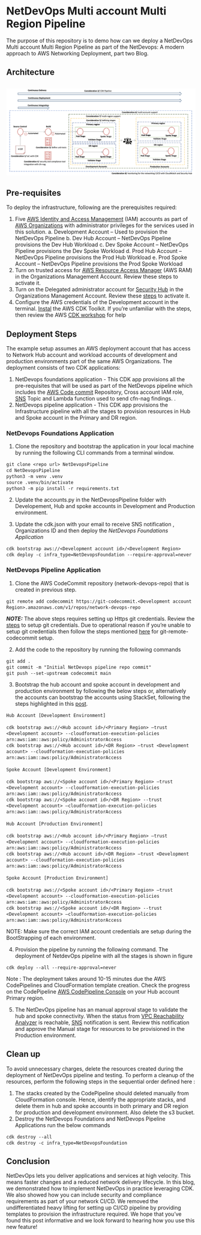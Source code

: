 # NetDevOps Multi account Multi Region Pipeline

The purpose of this repository is to demo how can we deploy a NetDevOps Multi account Multi Region Pipeline as part of the NetDevops: A modern approach to AWS Networking Deployment, part two Blog.

## Architecture

## ![](./images/NetDevops_Arch.png)

## Pre-requisites

To deploy the infrastructure, following are the prerequisites required:

1. Five [AWS Identity and Access Management](https://aws.amazon.com/iam/) (IAM) accounts as part of [AWS Organizations](https://aws.amazon.com/organizations/) with administrator privileges for the services used in this solution.
    a. Development Account – Used to provision the NetDevOps Pipeline
    b. Dev Hub Account – NetDevOps Pipeline provisions the Dev Hub Workload
    c. Dev Spoke Account – NetDevOps Pipeline provisions the Dev Spoke Workload
    d. Prod Hub Account – NetDevOps Pipeline provisions the Prod Hub Workload
    e. Prod Spoke Account – NetDevOps Pipeline provisions the Prod Spoke Workload
2. Turn on trusted access for [AWS Resource Access Manager](https://aws.amazon.com/ram/) (AWS RAM) in the Organizations Management Account. Review these steps to activate it.
3. Turn on the Delegated administrator account for [Security Hub](https://docs.aws.amazon.com/securityhub/latest/userguide/securityhub-settingup.html) in the Organizations Management Account. Review these [steps](https://docs.aws.amazon.com/organizations/latest/userguide/services-that-can-integrate-securityhub.html#integrate-enable-da-securityhub) to activate it.
4. Configure the AWS credentials of the Development account in the terminal. [Instal](https://docs.aws.amazon.com/cdk/v2/guide/getting_started.html) the AWS CDK Toolkit. If you’re unfamiliar with the steps, then review the AWS [CDK workshop](https://cdkworkshop.com/15-prerequisites/500-toolkit.html) for help

## Deployment Steps

The example setup assumes an AWS deployment account that has access to Network Hub account and workload accounts of development and production environments part of the same AWS Organizations. The deployment consists of two CDK applications:

1. NetDevops foundations application  - This CDK app provisions all the pre-requisites that will be used as part of the NetDevops pipeline which includes the [AWS Code commit](https://aws.amazon.com/codecommit/) Repository, Cross account IAM role, [SNS](https://aws.amazon.com/sns/) Topic and Lambda function used to send cfn-nag findings. .
2. NetDevops pipeline application - This CDK app provisions the Infrastructure pipeline with all the stages to provision resources in Hub and Spoke account in the Primary and DR region.

### NetDevops Foundations Application

1. Clone the repository and bootstrap the application in your local machine by running the following CLI commands from a terminal window.

```
git clone <repo url> NetDevopsPipeline
cd NetDevopsPipeline
python3 -m venv .venv
source .venv/bin/activate
python3 -m pip install -r requirements.txt
```

2. Update the accounts.py in the NetDevopsPipeline folder with Developement, Hub and spoke accounts in Development and Production environment.

3. Update the cdk.json with your email to receive SNS notification , Organizations ID and then deploy the *NetDevops Foundations Application*

```
cdk bootstrap aws://<Development account id>/<Development Region>
cdk deploy -c infra_type=NetDevopsFoundation --require-approval=never
```

### NetDevops Pipeline Application

1. Clone the  AWS CodeCommit repository (network-devops-repo) that is created in previous step.

```
git remote add codecommit https://git-codecommit.<Development account Region>.amazonaws.com/v1/repos/network-devops-repo
```

***NOTE:*** The above steps requires setting up Https git credentials. Review the [steps](https://docs.aws.amazon.com/codecommit/latest/userguide/setting-up-gc.html) to setup git credentials. Due to operational reason if you’re unable to setup git credentials then follow the
steps mentioned [here](https://docs.aws.amazon.com/codecommit/latest/userguide/setting-up-git-remote-codecommit.html#setting-up-git-remote-codecommit-prereq) for git-remote-codecommit setup.

2. Add the code to the repository by running the following commands

```
git add .
git commit -m "Initial NetDevops pipeline repo commit"
git push --set-upstream codecommit main
```

3. Bootstrap the hub account and spoke account in development and production environment by following the below steps or, alternatively the accounts can bootstrap the accounts using StackSet, following the steps
highlighted in this [post](https://aws.amazon.com/blogs/mt/bootstrapping-multiple-aws-accounts-for-aws-cdk-using-cloudformation-stacksets/).

```
Hub Account [Development Environment] 

cdk bootstrap aws://<Hub account id>/<Primary Region> —trust <Development account> --cloudformation-execution-policies arn:aws:iam::aws:policy/AdministratorAccess 
cdk bootstrap aws://<Hub account id>/<DR Region> —trust <Development account> --cloudformation-execution-policies arn:aws:iam::aws:policy/AdministratorAccess 

Spoke Account [Development Environment]
 
cdk bootstrap aws://<Spoke account id>/<Primary Region> —trust <Development account> --cloudformation-execution-policies arn:aws:iam::aws:policy/AdministratorAccess 
cdk bootstrap aws://<Spoke account id>/<DR Region> --trust <Development account> —cloudformation-execution-policies arn:aws:iam::aws:policy/AdministratorAccess

Hub Account [Production Environment] 

cdk bootstrap aws://<Hub account id>/<Primary Region> —trust <Development account> --cloudformation-execution-policies arn:aws:iam::aws:policy/AdministratorAccess 
cdk bootstrap aws://<Hub account id>/<DR Region> —trust <Development account> --cloudformation-execution-policies arn:aws:iam::aws:policy/AdministratorAccess 

Spoke Account [Production Environment]
 
cdk bootstrap aws://<Spoke account id>/<Primary Region> —trust <Development account> --cloudformation-execution-policies arn:aws:iam::aws:policy/AdministratorAccess 
cdk bootstrap aws://<Spoke account id>/<DR Region> --trust <Development account> —cloudformation-execution-policies arn:aws:iam::aws:policy/AdministratorAccess
```

NOTE: Make sure the correct IAM account credentials are setup during the BootStrapping of each environment.

4. Provision the pipeline by running the following command. The deployment of NetdevOps pipeline with all the stages is shown in figure

```
cdk deploy --all --require-approval=never
```

Note : The deployment takes around 10-15 minutes due the AWS CodePipelines and CloudFormation template creation. Check the progress on the CodePipeline [AWS CodePipeline Console](https://console.aws.amazon.com/codepipeline/) on your Hub account Primary region.

5. The NetDevOps pipeline has an manual approval stage to validate the hub and spoke connectivity. When the status from [VPC Reachability Analyzer](https://docs.aws.amazon.com/vpc/latest/reachability/what-is-reachability-analyzer.html) is reachable, [SNS](https://aws.amazon.com/sns/) notification is sent. Review this notification and approve the Manual stage for resources to be provisioned in the Production environment.

## Clean up

To avoid unnecessary charges, delete the resources created during the deployment of NetDevOps pipeline and testing. To perform a cleanup of the resources, perform the following steps in the sequential order defined here :

1. The stacks created by the CodePipeline should deleted manually from CloudFormation console. Hence, identify the appropriate stacks, and delete them in hub and spoke accounts in both primary and DR region for production and development environment. Also delete the s3 bucket.
2. Destroy the NetDevops Foundations and NetDevops Pipeline Applications run the below commands

```
cdk destroy --all
cdk destroy -c infra_type=NetDevopsFoundation
```

## Conclusion

NetDevOps lets you deliver applications and services at high velocity. This means faster changes and a reduced network delivery lifecycle. In this blog, we demonstrated how to implement NetDevOps in practice leveraging CDK. We also showed how you can include security and compliance requirements as part of your network CI/CD. We removed the undifferentiated heavy lifting for setting up CI/CD pipeline by providing templates to provision the infrastructure required. We hope that you’ve found this post informative and we look forward to hearing how you use this new feature!
